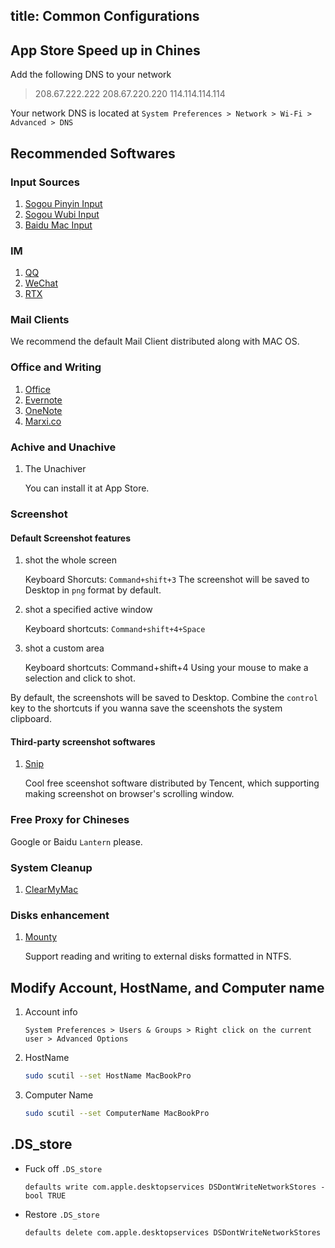 title: Common Configurations
---

## App Store Speed up in Chines

Add the following DNS to your network

> 208.67.222.222
> 208.67.220.220
> 114.114.114.114

Your network DNS is located at `System Preferences > Network > Wi-Fi > Advanced > DNS`

## Recommended Softwares

### Input Sources

1. [Sogou Pinyin Input](http://pinyin.sogou.com/mac/introduce.php)
2. [Sogou Wubi Input](http://pinyin.sogou.com/mac/wubi.php)
3. [Baidu Mac Input](https://srf.baidu.com/input/mac.html)

### IM

1. [QQ](http://im.qq.com/macqq/index.shtml)
2. [WeChat](http://weixin.qq.com/cgi-bin/readtemplate?t=mac)
3. [RTX](http://www.rtxapp.com/mac/)

### Mail Clients

We recommend the default Mail Client distributed along with MAC OS.

### Office and Writing

1. [Office](http://soft.macx.cn/soft4350.htm)
2. [Evernote](https://www.evernote.com/)
3. [OneNote](https://onenote.com)
4. [Marxi.co](https://marxi.co/)

### Achive and Unachive

1. The Unachiver

    You can install it at App Store.

### Screenshot

#### Default Screenshot features

1. shot the whole screen

  	Keyboard Shorcuts: `Command+shift+3`
    The screenshot will be saved to Desktop in `png` format by default.

2. shot a specified active window

  	Keyboard shortcuts: `Command+shift+4+Space`

3. shot a custom area

  	Keyboard shortcuts: Command+shift+4
    Using your mouse to make a selection and click to shot.

By default, the screenshots will be saved to Desktop. Combine the `control` key to the shortcuts if you wanna save the sceenshots the system clipboard.  

#### Third-party screenshot softwares

1. [Snip](http://snip.qq.com/)

    Cool free sceenshot software distributed by Tencent, which supporting making screenshot on browser's scrolling window.

### Free Proxy for Chineses

Google or Baidu `Lantern` please.

### System Cleanup

1. [ClearMyMac](https://www.baidu.com/s?wd=cleanmymac)

### Disks enhancement

1. [Mounty](http://soft.macx.cn/6112.htm)

    Support reading and writing to external disks formatted in NTFS. 

## Modify Account, HostName, and Computer name

1. Account info

  	`System Preferences > Users & Groups > Right click on the current user > Advanced Options`

2. HostName

  	``` bash
	sudo scutil --set HostName MacBookPro
	```

3. Computer Name

	``` bash
	sudo scutil --set ComputerName MacBookPro
	```

## .DS_store

- Fuck off `.DS_store`

  ```
  defaults write com.apple.desktopservices DSDontWriteNetworkStores -bool TRUE
  ```

- Restore `.DS_store`

  ```  
  defaults delete com.apple.desktopservices DSDontWriteNetworkStores
  ```
